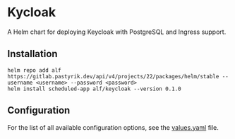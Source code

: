 # Kycloak
A Helm chart for deploying Keycloak with PostgreSQL and Ingress support.

## Installation
```shell
helm repo add alf https://gitlab.pastyrik.dev/api/v4/projects/22/packages/helm/stable --username <username> --password <password>
helm install scheduled-app alf/keycloak --version 0.1.0
```

## Configuration
For the list of all available configuration options, see the [values.yaml](./values.yaml) file.
